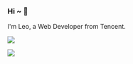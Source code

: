 ### Hi ~ 👋

I'm Leo, a Web Developer from Tencent.

[![](https://github-readme-stats.vercel.app/api?username=RetroAstro&show_icons=true&hide_border=true)](https://github.com/anuraghazra/github-readme-stats)

[![](https://github-readme-stats.vercel.app/api/top-langs/?username=RetroAstro&layout=compact&hide=html&hide_border=true)](https://github.com/anuraghazra/github-readme-stats)
